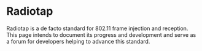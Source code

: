 # Radiotap

Radiotap is a de facto standard for 802.11 frame injection and reception. This page intends to document its progress and development and serve as a forum for developers helping to advance this standard.
